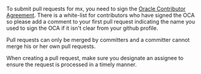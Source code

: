 To submit pull requests for mx, you need to sign the [Oracle Contributor Agreement][1].
There is a white-list for contributors who have signed the OCA so please add a comment
to your first pull request indicating the name you used to sign the OCA if it isn't clear
from your github profile.

Pull requests can only be merged by committers and a committer cannot merge
his or her own pull requests.

When creating a pull request, make sure you designate an assignee to ensure
the request is processed in a timely manner.

[1]: http://www.oracle.com/technetwork/community/oca-486395.html

